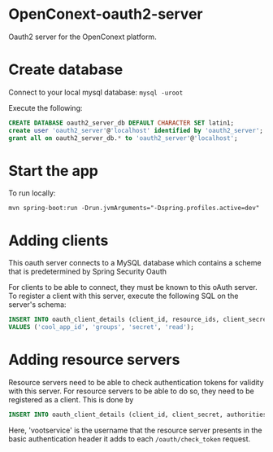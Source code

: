 # OpenConext-oauth2-server
Oauth2 server for the OpenConext platform.

# Create database

Connect to your local mysql database: `mysql -uroot`

Execute the following:

```sql
CREATE DATABASE oauth2_server_db DEFAULT CHARACTER SET latin1;
create user 'oauth2_server'@'localhost' identified by 'oauth2_server';
grant all on oauth2_server_db.* to 'oauth2_server'@'localhost';
```

# Start the app

To run locally:

`mvn spring-boot:run -Drun.jvmArguments="-Dspring.profiles.active=dev"`


# Adding clients
This oauth server connects to a MySQL database which contains a scheme that is predetermined by Spring Security Oauth

For clients to be able to connect, they must be known to this oAuth server. To register a client
with this server, execute the following SQL on the server's schema:

```sql
INSERT INTO oauth_client_details (client_id, resource_ids, client_secret, scope)
VALUES ('cool_app_id', 'groups', 'secret', 'read');
```

# Adding resource servers
Resource servers need to be able to check authentication tokens for validity with this server.
For resource servers to be able to do so, they need to be registered as a client. This is done by

```sql
INSERT INTO oauth_client_details (client_id, client_secret, authorities) values ('vootservice', 'secret','ROLE_TOKEN_CHECKER');
```

Here, 'vootservice' is the username that the resource server presents in the basic authentication header it adds to each `/oauth/check_token` request.
